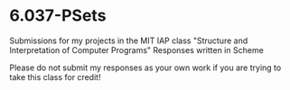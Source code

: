 # 6.037-PSets
Submissions for my projects in the MIT IAP class "Structure and Interpretation of Computer Programs"
Responses written in Scheme 

Please do not submit my responses as your own work if you are trying to take this class for credit!
